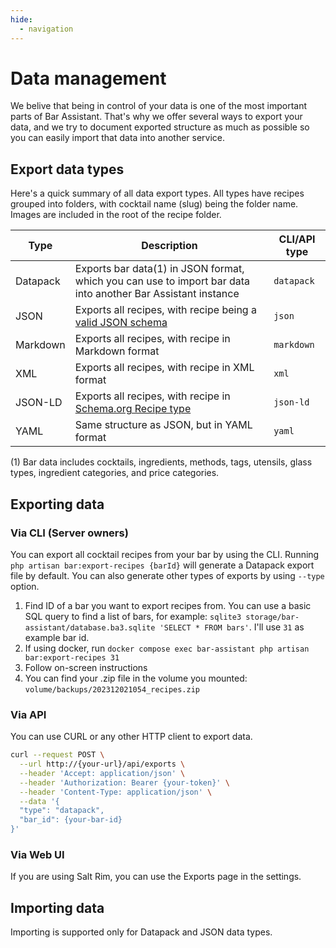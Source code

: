 ```yaml
---
hide:
  - navigation
---
```


# Data management

We belive that being in control of your data is one of the most important parts of Bar Assistant. That's why we offer several ways to export your data, and we try to document exported structure as much as possible so you can easily import that data into another service.

## Export data types

Here's a quick summary of all data export types. All types have recipes grouped into folders, with cocktail name (slug) being the folder name. Images are included in the root of the recipe folder.

| Type | Description | CLI/API type |
| --- | --- | --- |
| Datapack | Exports bar data(1) in JSON format, which you can use to import bar data into another Bar Assistant instance | `datapack` |
| JSON | Exports all recipes, with recipe being a [valid JSON schema](https://barassistant.app/cocktail-02.schema.json) | `json` |
| Markdown | Exports all recipes, with recipe in Markdown format | `markdown` |
| XML | Exports all recipes, with recipe in XML format | `xml` |
| JSON-LD | Exports all recipes, with recipe in [Schema.org Recipe type](https://schema.org/Recipe) | `json-ld` |
| YAML | Same structure as JSON, but in YAML format | `yaml` |

(1) Bar data includes cocktails, ingredients, methods, tags, utensils, glass types, ingredient categories, and price categories.

## Exporting data

### Via CLI (Server owners)
You can export all cocktail recipes from your bar by using the CLI. Running `php artisan bar:export-recipes {barId}` will generate a Datapack export file by default. You can also generate other types of exports by using `--type` option.

1. Find ID of a bar you want to export recipes from. You can use a basic SQL query to find a list of bars, for example: `sqlite3 storage/bar-assistant/database.ba3.sqlite 'SELECT * FROM bars'`. I'll use `31` as example bar id.
2. If using docker, run `docker compose exec bar-assistant php artisan bar:export-recipes 31`
3. Follow on-screen instructions
4. You can find your .zip file in the volume you mounted: `volume/backups/202312021054_recipes.zip`

### Via API

You can use CURL or any other HTTP client to export data.

``` bash
curl --request POST \
  --url http://{your-url}/api/exports \
  --header 'Accept: application/json' \
  --header 'Authorization: Bearer {your-token}' \
  --header 'Content-Type: application/json' \
  --data '{
  "type": "datapack",
  "bar_id": {your-bar-id}
}'
```

### Via Web UI

If you are using Salt Rim, you can use the Exports page in the settings.

## Importing data

Importing is supported only for Datapack and JSON data types.